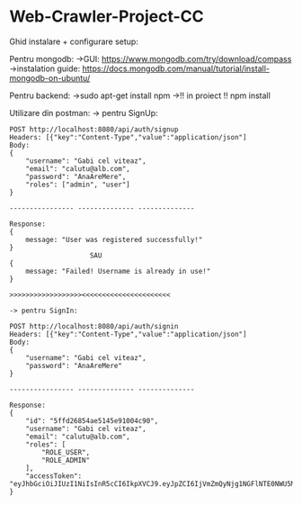 # Web-Crawler-Project-CC

Ghid instalare + configurare setup:

Pentru mongodb:
	->GUI: https://www.mongodb.com/try/download/compass
	->instalation guide: https://docs.mongodb.com/manual/tutorial/install-mongodb-on-ubuntu/
	
Pentru backend:
	->sudo apt-get install npm
	->!! in proiect !!   npm install
	
	
Utilizare din postman:
	-> pentru SignUp:
	
	POST http://localhost:8080/api/auth/signup
	Headers: [{"key":"Content-Type","value":"application/json"]
	Body:
	{
		"username": "Gabi cel viteaz",
		"email": "calutu@alb.com",
		"password": "AnaAreMere",
		"roles": ["admin", "user"]
	}
	
	---------------- -------------- --------------
	
	Response:
	{
		message: "User was registered successfully!"
	}
						SAU
	{
		message: "Failed! Username is already in use!"
	}
	
	>>>>>>>>>>>>>>>>>><<<<<<<<<<<<<<<<<<<<<<
	
	-> pentru SignIn:
	
	POST http://localhost:8080/api/auth/signin
	Headers: [{"key":"Content-Type","value":"application/json"]
	Body:
	{
		"username": "Gabi cel viteaz",
		"password": "AnaAreMere"
	}
	
	---------------- -------------- --------------
	
	Response:
	{
		"id": "5ffd26854ae5145e91004c90",
		"username": "Gabi cel viteaz",
		"email": "calutu@alb.com",
		"roles": [
		    "ROLE_USER",
		    "ROLE_ADMIN"
		],
		"accessToken": "eyJhbGciOiJIUzI1NiIsInR5cCI6IkpXVCJ9.eyJpZCI6IjVmZmQyNjg1NGFlNTE0NWU5MTAwNGM5MCIsImlhdCI6MTYxMDg4ODY5MywiZXhwIjoxNjEwOTc1MDkzfQ.p0MrvaN9ASzkG_gMA3my32KmZO6elL8gJXP78tYp2uU"
	}
